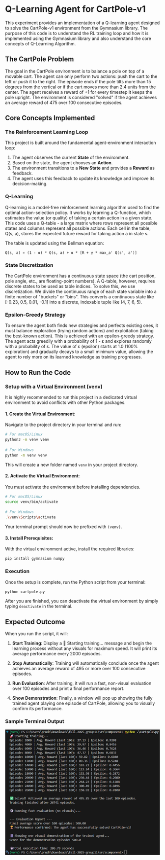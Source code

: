 # Q-Learning Agent for CartPole-v1

This experiment provides an implementation of a Q-learning agent designed to solve the CartPole-v1 environment from the Gymnasium library. The purpose of this code is to understand the RL training loop and how it is implemented using the Gymnasium library and also understand the core concepts of Q-Learning Algorithm.

## The CartPole Problem

The goal in the CartPole environment is to balance a pole on top of a movable cart. The agent can only perform two actions: push the cart to the left or push it to the right. The episode ends if the pole tilts more than 15 degrees from the vertical or if the cart moves more than 2.4 units from the center. The agent receives a reward of +1 for every timestep it keeps the pole upright. The environment is considered "solved" if the agent achieves an average reward of 475 over 100 consecutive episodes.

## Core Concepts Implemented

### The Reinforcement Learning Loop

This project is built around the fundamental agent-environment interaction loop:

1. The agent observes the current **State** of the environment.
2. Based on the state, the agent chooses an **Action**.
3. The environment transitions to a **New State** and provides a **Reward** as feedback.
4. The agent uses this feedback to update its knowledge and improve its decision-making.

### Q-Learning

Q-learning is a model-free reinforcement learning algorithm used to find the optimal action-selection policy. It works by learning a Q-function, which estimates the value (or quality) of taking a certain action in a given state. This code uses a Q-table - a large matrix where rows represent all possible states and columns represent all possible actions. Each cell in the table, Q(s, a), stores the expected future reward for taking action a in state s.

The table is updated using the Bellman equation:
```
Q(s, a) ← (1 - α) * Q(s, a) + α * [R + γ * max_a' Q(s', a')]
```

### State Discretization

The CartPole environment has a continuous state space (the cart position, pole angle, etc., are floating-point numbers). A Q-table, however, requires discrete states to be used as table indices. To solve this, we use discretization. We divide the continuous range of each state variable into a finite number of "buckets" or "bins". This converts a continuous state like [-0.23, 0.5, 0.01, -0.1] into a discrete, indexable tuple like (4, 7, 6, 5).

### Epsilon-Greedy Strategy

To ensure the agent both finds new strategies and perfects existing ones, it must balance exploration (trying random actions) and exploitation (taking the best-known action). This is achieved with an epsilon-greedy strategy. The agent acts greedily with a probability of 1 - ε and explores randomly with a probability of ε. The value of ε (epsilon) starts at 1.0 (100% exploration) and gradually decays to a small minimum value, allowing the agent to rely more on its learned knowledge as training progresses.

## How to Run the Code

### Setup with a Virtual Environment (venv)

It is highly recommended to run this project in a dedicated virtual environment to avoid conflicts with other Python packages.

#### 1. Create the Virtual Environment:
Navigate to the project directory in your terminal and run:

```bash
# For macOS/Linux
python3 -m venv venv

# For Windows
python -m venv venv
```

This will create a new folder named `venv` in your project directory.

#### 2. Activate the Virtual Environment:
You must activate the environment before installing dependencies.

```bash
# For macOS/Linux
source venv/bin/activate

# For Windows
.\venv\Scripts\activate
```

Your terminal prompt should now be prefixed with `(venv)`.

#### 3. Install Prerequisites:
With the virtual environment active, install the required libraries:

```bash
pip install gymnasium numpy
```

### Execution

Once the setup is complete, run the Python script from your terminal:

```bash
python cartpole.py
```

After you are finished, you can deactivate the virtual environment by simply typing `deactivate` in the terminal.

## Expected Outcome

When you run the script, it will:

1. **Start Training**: Display a 🚀 Starting training... message and begin the learning process without any visuals for maximum speed. It will print its average performance every 2000 episodes.

2. **Stop Automatically**: Training will automatically conclude once the agent achieves an average reward of 495 or more over 100 consecutive episodes.

3. **Run Evaluation**: After training, it will run a fast, non-visual evaluation over 100 episodes and print a final performance report.

4. **Show Demonstration**: Finally, a window will pop up showing the fully trained agent playing one episode of CartPole, allowing you to visually confirm its performance.

### Sample Terminal Output
![cartpole_output](./Results/cartpole_terminal_output.png)
